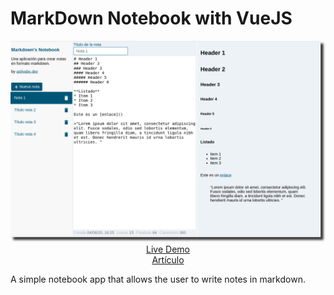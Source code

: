 # MarkDown Notebook with VueJS

<p align="center">
    <img src="/assets/notebook.png" width="700px">
    <a href="https://asilvabe.dev/demos/markdown-notebook/index.html" target="_blank">
        <br>
        Live Demo
    </a>
    <a href="https://asilvabe.dev/blog/markdown-notebook-vue" target="_blank">
        <br>Artículo
    </a>
</p>

A simple notebook app that allows the user to write notes in markdown.
